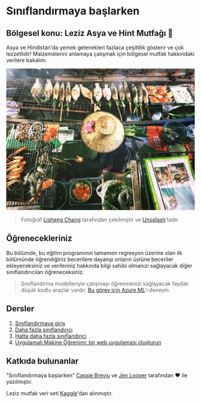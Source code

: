 # Sınıflandırmaya başlarken
## Bölgesel konu: Leziz Asya ve Hint Mutfağı :ramen:

Asya ve Hindistan'da yemek gelenekleri fazlaca çeşitlilik gösterir ve çok lezzetlidir! Malzemelerini anlamaya çalışmak için bölgesel mutfak hakkındaki verilere bakalım.

![Taylandlı yemek satıcısı](../images/thai-food.jpg)
> Fotoğraf <a href="https://unsplash.com/@changlisheng?utm_source=unsplash&utm_medium=referral&utm_content=creditCopyText">Lisheng Chang</a> tarafından çekilmiştir ve <a href="https://unsplash.com/s/photos/asian-food?utm_source=unsplash&utm_medium=referral&utm_content=creditCopyText">Unsplash</a>'tadır.

## Öğrenecekleriniz

Bu bölümde, bu eğitim programının tamamen regresyon üzerine olan ilk bölümünde öğrendiğiniz becerilere dayanıp onların üstüne beceriler ekleyeceksiniz ve verileriniz hakkında bilgi sahibi olmanızı sağlayacak diğer sınıflandırıcıları öğreneceksiniz.

> Sınıflandırma modelleriyle çalışmayı öğrenmenizi sağlayacak faydalı düşük kodlu araçlar vardır. [Bu görev için Azure ML](https://docs.microsoft.com/learn/modules/create-classification-model-azure-machine-learning-designer/?WT.mc_id=academic-15963-cxa)'i deneyin.

## Dersler

1. [Sınıflandırmaya giriş](../1-Introduction/README.md)
2. [Daha fazla sınıflandırıcı](../2-Classifiers-1/README.md)
3. [Hatta daha fazla sınıflandırıcı](../3-Classifiers-2/README.md)
4. [Uygulamalı Makine Öğrenimi: bir web uygulaması oluşturun](../4-Applied/README.md)
## Katkıda bulunanlar

"Sınıflandırmaya başlarken" [Cassie Breviu](https://www.twitter.com/cassieview) ve [Jen Looper](https://www.twitter.com/jenlooper) tarafından :hearts: ile yazılmıştır.

Leziz mutfak veri seti [Kaggle](https://www.kaggle.com/hoandan/asian-and-indian-cuisines)'dan alınmıştır.
